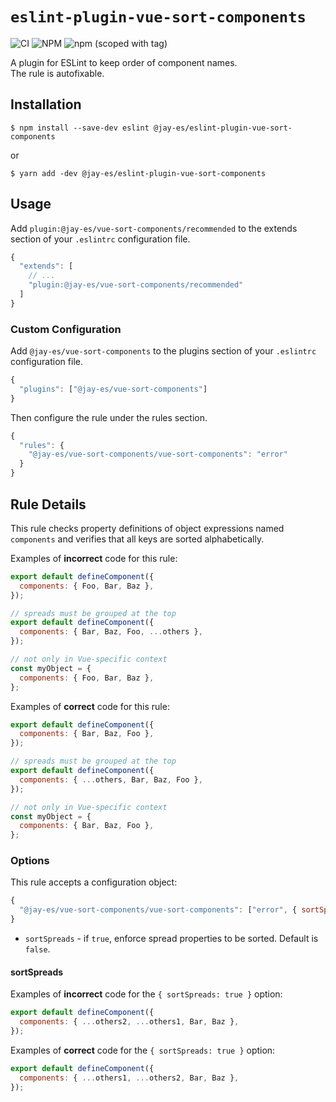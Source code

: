 # `eslint-plugin-vue-sort-components`

![CI](https://github.com/jay-es/eslint-plugin-vue-sort-components/actions/workflows/ci.yml/badge.svg?event=push)
![NPM](https://img.shields.io/npm/l/@jay-es/eslint-plugin-vue-sort-components)
![npm (scoped with tag)](https://img.shields.io/npm/v/@jay-es/eslint-plugin-vue-sort-components/latest)

A plugin for ESLint to keep order of component names.  
The rule is autofixable.

## Installation

```shell
$ npm install --save-dev eslint @jay-es/eslint-plugin-vue-sort-components
```

or

```shell
$ yarn add -dev @jay-es/eslint-plugin-vue-sort-components
```

## Usage

Add `plugin:@jay-es/vue-sort-components/recommended` to the extends section of your `.eslintrc` configuration file.

```js
{
  "extends": [
    // ...
    "plugin:@jay-es/vue-sort-components/recommended"
  ]
}
```

### Custom Configuration

Add `@jay-es/vue-sort-components` to the plugins section of your `.eslintrc` configuration file.

```js
{
  "plugins": ["@jay-es/vue-sort-components"]
}
```

Then configure the rule under the rules section.

```js
{
  "rules": {
    "@jay-es/vue-sort-components/vue-sort-components": "error"
  }
}
```

## Rule Details

This rule checks property definitions of object expressions named `components` and verifies that all keys are sorted alphabetically.

Examples of **incorrect** code for this rule:

```js
export default defineComponent({
  components: { Foo, Bar, Baz },
});

// spreads must be grouped at the top
export default defineComponent({
  components: { Bar, Baz, Foo, ...others },
});

// not only in Vue-specific context
const myObject = {
  components: { Foo, Bar, Baz },
};
```

Examples of **correct** code for this rule:

```js
export default defineComponent({
  components: { Bar, Baz, Foo },
});

// spreads must be grouped at the top
export default defineComponent({
  components: { ...others, Bar, Baz, Foo },
});

// not only in Vue-specific context
const myObject = {
  components: { Bar, Baz, Foo },
};
```

### Options

This rule accepts a configuration object:

```js
{
  "@jay-es/vue-sort-components/vue-sort-components": ["error", { sortSpreads: false }]
}
```

- `sortSpreads` - if `true`, enforce spread properties to be sorted. Default is `false`.

#### sortSpreads

Examples of **incorrect** code for the `{ sortSpreads: true }` option:

```js
export default defineComponent({
  components: { ...others2, ...others1, Bar, Baz },
});
```

Examples of **correct** code for the `{ sortSpreads: true }` option:

```js
export default defineComponent({
  components: { ...others1, ...others2, Bar, Baz },
});
```
